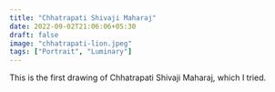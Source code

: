 ```yaml
---
title: "Chhatrapati Shivaji Maharaj"
date: 2022-09-02T21:06:06+05:30
draft: false
image: "chhatrapati-lion.jpeg"
tags: ["Portrait", "Luminary"]
---
```


This is the first drawing of Chhatrapati Shivaji Maharaj, which I tried.

